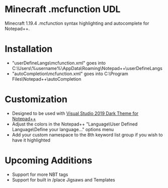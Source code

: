 # Minecraft .mcfunction UDL
Minecraft 1.19.4 .mcfunction syntax highlighting and autocomplete for Notepad++.

# Installation
* "userDefineLangs\mcfunction.xml" goes into C:\Users\\%username%\AppData\Roaming\Notepad++\userDefineLangs
* "autoCompletion\mcfunction.xml" goes into C:\Program Files\Notepad++\autoCompletion

# Customization
* Designed to be used with [Visual Studio 2019 Dark Theme for Notepad++](https://github.com/hellon8/VS2019-Dark-Npp)
* Adjust the colors in the Notepad++ "Language\User Defined Language\Define your language..." options menu
* Add your custom namespace to the 8th keyword list group if you wish to have it highlighted

# Upcoming Additions
* Support for more NBT tags
* Support for built in /place Jigsaws and Templates
